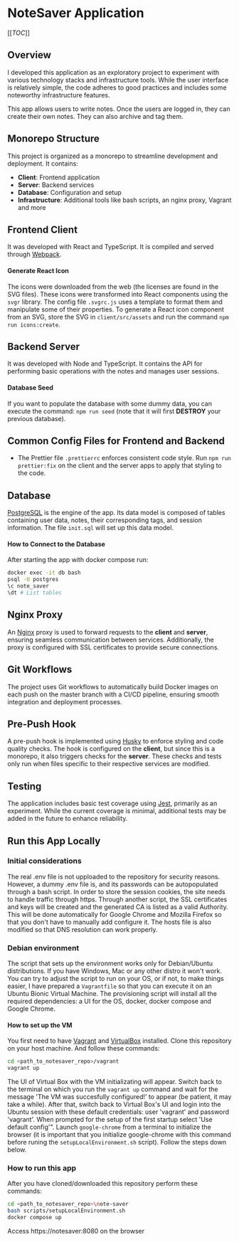# NoteSaver Application

[[_TOC_]]

## Overview
I developed this application as an exploratory project to experiment with various technology stacks and infrastructure tools. While the user interface is relatively simple, the code adheres to good practices and includes some noteworthy infrastructure features.

This app allows users to write notes. Once the users are logged in, they can create their own notes. They can also archive and tag them.

## Monorepo Structure
This project is organized as a monorepo to streamline development and deployment. It contains:
- **Client**: Frontend application
- **Server**: Backend services
- **Database**: Configuration and setup
- **Infrastructure**: Additional tools like bash scripts, an nginx proxy, Vagrant and more

## Frontend Client
It was developed with React and TypeScript. It is compiled and served through [Webpack](https://webpack.js.org/).

#### Generate React Icon
The icons were downloaded from the web (the licenses are found in the SVG files). These icons were transformed into React components using the `svgr` library. The config file `.svgrc.js` uses a template to format them and manipulate some of their properties. To generate a React icon component from an SVG, store the SVG in `client/src/assets` and run the command `npm run icons:create`.

## Backend Server
It was developed with Node and TypeScript. It contains the API for performing basic operations with the notes and manages user sessions.

#### Database Seed
If you want to populate the database with some dummy data, you can execute the command: `npm run seed` (note that it will first **DESTROY** your previous database).

## Common Config Files for Frontend and Backend
- The Prettier file `.prettierrc` enforces consistent code style. Run `npm run prettier:fix` on the client and the server apps to apply that styling to the code.

## Database
[PostgreSQL](https://www.postgresql.org/) is the engine of the app. Its data model is composed of tables containing user data, notes, their corresponding tags, and session information. The file `init.sql` will set up this data model.

#### How to Connect to the Database
After starting the app with docker compose run:
```bash
docker exec -it db bash
psql -U postgres
\c note_saver
\dt # List tables
```

## Nginx Proxy
An [Nginx](https://nginx.org/en/) proxy is used to forward requests to the **client** and **server**, ensuring seamless communication between services. Additionally, the proxy is configured with SSL certificates to provide secure connections.

## Git Workflows
The project uses Git workflows to automatically build Docker images on each push on the master branch with a CI/CD pipeline, ensuring smooth integration and deployment processes.

## Pre-Push Hook
A pre-push hook is implemented using [Husky](https://typicode.github.io/husky/) to enforce styling and code quality checks. The hook is configured on the **client**, but since this is a monorepo, it also triggers checks for the **server**. These checks and tests only run when files specific to their respective services are modified.

## Testing
The application includes basic test coverage using [Jest](https://jestjs.io/), primarily as an experiment. While the current coverage is minimal, additional tests may be added in the future to enhance reliability.

## Run this App Locally

### Initial considerations
The real .env file is not upploaded to the repository for security reasons. However, a dummy .env file is, and its passwords can be autopopulated through a bash script. In order to store the session cookies, the site needs to handle traffic through https. Through another script, the SSL certificates and keys will be created and the generated CA is listed as a valid Authority. This will be done automatically for Google Chrome and Mozilla Firefox so that you don't have to manually add configure it. The hosts file is also modified so that DNS resolution can work properly.

### Debian environment
The script that sets up the environment works only for Debian/Ubuntu distributions. If you have Windows, Mac or any other distro it won't work. You can try to adjust the script to run on your OS, or if not, to make things easier, I have prepared a `Vagrantfile` so that you can execute it on an Ubuntu Bionic Virtual Machine. The provisioning script will install all the required dependencies: a UI for the OS, docker, docker compose and Google Chrome.

#### How to set up the VM
You first need to have [Vagrant](https://developer.hashicorp.com/vagrant/docs/installation) and [VirtualBox](https://www.virtualbox.org/wiki/Downloads) installed. Clone this repository on your host machine. And follow these commands:
```bash
cd <path_to_notesaver_repo>/vagrant
vagrant up
```
The UI of Virtual Box with the VM initializating will appear. Switch back to the terminal on which you run the `vagrant up` command and wait for the message 'The VM was succesfully configured!' to appear (be patient, it may take a while). After that, switch back to Virtual Box's UI and login into the Ubuntu session with these default credentials: user 'vagrant' and password 'vagrant'. When prompted for the setup of the first startup select 'Use default config'". Launch `google-chrome` from a terminal to initialize the browser (it is important that you initialize google-chrome with this command before runing the `setupLocalEnvironment.sh` script). Follow the steps down below.

### How to run this app
After you have cloned/downloaded this repository perform these commands:
```bash
cd <path_to_notesaver_repo>\note-saver
bash scripts/setupLocalEnvironment.sh
docker compose up
```
Access https://notesaver:8080 on the browser
